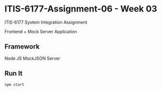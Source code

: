 # ITIS-6177-Assignment-06 - Week 03
ITIS-6177 System Integration Assignment

Frontend + Mock Server Application

## Framework 
Node JS
MockJSON Server

## Run It

`npm start`